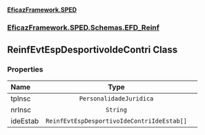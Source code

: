#### [EficazFramework.SPED](EficazFrameworkSPED.md 'EficazFramework SPED')
### [EficazFramework.SPED.Schemas.EFD_Reinf](EficazFramework.SPED.Schemas.EFD_Reinf.md 'EficazFramework.SPED.Schemas.EFD_Reinf')

## ReinfEvtEspDesportivoIdeContri Class
### Properties

| Name | Type | |
| :--- | :---: | :--- |
| tpInsc | `PersonalidadeJuridica` |  |
| nrInsc | `String` |  |
| ideEstab | `ReinfEvtEspDesportivoIdeContriIdeEstab[]` |  |
